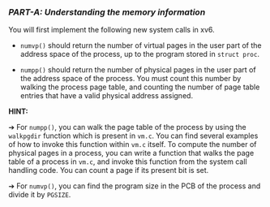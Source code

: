 ### _**PART-A: Understanding the memory information**_

You will first implement the following new system calls in xv6.

- `numvp()` should return the number of virtual pages in the user part of the
address space of the process, up to the program stored in `struct proc`.

- `numpp()` should return the number of physical pages in the user part of the
address space of the process. You must count this number by walking the
process page table, and counting the number of page table entries that have
a valid physical address assigned.

**HINT:**

➔ For `numpp()`, you can walk the page table of the process by using the `walkpgdir` function
which is present in `vm.c`. You can find several examples of how to invoke this
function within `vm.c` itself. To compute the number of physical pages in a
process, you can write a function that walks the page table of a process in
`vm.c`, and invoke this function from the system call handling code. You can
count a page if its present bit is set.

➔ For `numvp()`, you can find the program size in the PCB of the process and
divide it by `PGSIZE`.
